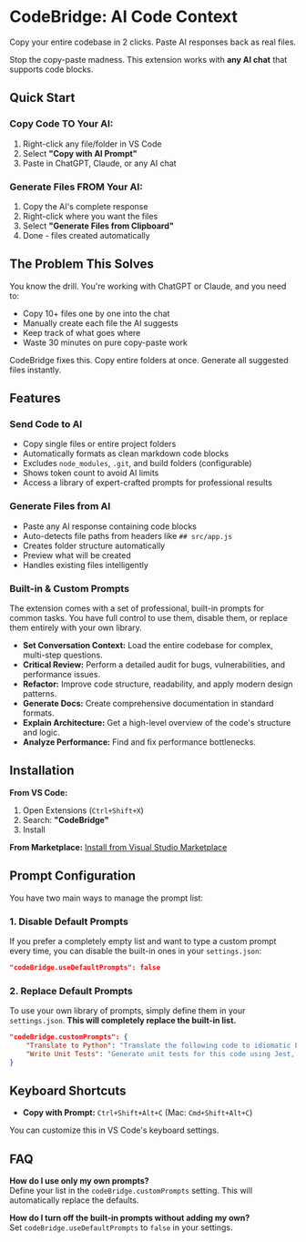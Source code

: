 # CodeBridge: AI Code Context

Copy your entire codebase in 2 clicks. Paste AI responses back as real files.

Stop the copy-paste madness. This extension works with **any AI chat** that supports code blocks.

## Quick Start

### Copy Code TO Your AI:
1. Right-click any file/folder in VS Code
2. Select **"Copy with AI Prompt"**
3. Paste in ChatGPT, Claude, or any AI chat

### Generate Files FROM Your AI:
1. Copy the AI's complete response
2. Right-click where you want the files
3. Select **"Generate Files from Clipboard"**
4. Done - files created automatically

## The Problem This Solves

You know the drill. You're working with ChatGPT or Claude, and you need to:
- Copy 10+ files one by one into the chat
- Manually create each file the AI suggests
- Keep track of what goes where
- Waste 30 minutes on pure copy-paste work

CodeBridge fixes this. Copy entire folders at once. Generate all suggested files instantly.

## Features

### Send Code to AI
- Copy single files or entire project folders
- Automatically formats as clean markdown code blocks
- Excludes `node_modules`, `.git`, and build folders (configurable)
- Shows token count to avoid AI limits
- Access a library of expert-crafted prompts for professional results

### Generate Files from AI
- Paste any AI response containing code blocks
- Auto-detects file paths from headers like `## src/app.js`
- Creates folder structure automatically
- Preview what will be created
- Handles existing files intelligently

### Built-in & Custom Prompts
The extension comes with a set of professional, built-in prompts for common tasks. You have full control to use them, disable them, or replace them entirely with your own library.

- **Set Conversation Context:** Load the entire codebase for complex, multi-step questions.
- **Critical Review:** Perform a detailed audit for bugs, vulnerabilities, and performance issues.
- **Refactor:** Improve code structure, readability, and apply modern design patterns.
- **Generate Docs:** Create comprehensive documentation in standard formats.
- **Explain Architecture:** Get a high-level overview of the code's structure and logic.
- **Analyze Performance:** Find and fix performance bottlenecks.

## Installation

**From VS Code:**
1. Open Extensions (`Ctrl+Shift+X`)
2. Search: **"CodeBridge"**
3. Install

**From Marketplace:**
[Install from Visual Studio Marketplace](https://marketplace.visualstudio.com/items?itemName=fetchFromServer.codebridge)

## Prompt Configuration

You have two main ways to manage the prompt list:

### 1. Disable Default Prompts
If you prefer a completely empty list and want to type a custom prompt every time, you can disable the built-in ones in your `settings.json`:
```json
"codeBridge.useDefaultPrompts": false
```

### 2. Replace Default Prompts
To use your own library of prompts, simply define them in your `settings.json`. **This will completely replace the built-in list.**
```json
"codeBridge.customPrompts": {
    "Translate to Python": "Translate the following code to idiomatic Python, maintaining all functionality.",
    "Write Unit Tests": "Generate unit tests for this code using Jest, covering all major logic paths and edge cases."
}
```

## Keyboard Shortcuts

- **Copy with Prompt:** `Ctrl+Shift+Alt+C` (Mac: `Cmd+Shift+Alt+C`)

You can customize this in VS Code's keyboard settings.

## FAQ

**How do I use only my own prompts?**  
Define your list in the `codeBridge.customPrompts` setting. This will automatically replace the defaults.

**How do I turn off the built-in prompts without adding my own?**  
Set `codeBridge.useDefaultPrompts` to `false` in your settings.